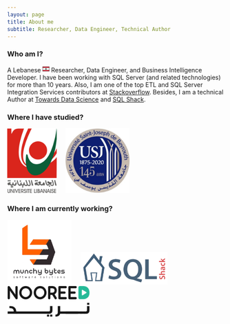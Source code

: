 ```yaml
---
layout: page
title: About me
subtitle: Researcher, Data Engineer, Technical Author
---
```


### Who am I?

A Lebanese <a href="https://en.wikipedia.org/wiki/Lebanon"><img src="/assets/img/aboutme/icon-lb.png" height="16pt" width="16pt"/></a> Researcher, Data Engineer, and Business Intelligence Developer.
I have been working with SQL Server (and related technologies) for more than 10 years. Also, I am one of the top ETL and SQL Server Integration Services contributors at [Stackoverflow](https://stackoverflow.com/users/7031230/hadi). Besides, I am a technical Author at [Towards Data Science](https://towardsdatascience.com/@hadi.fadlullah) and [SQL Shack](https://www.sqlshack.com/author/hadi/).

### Where I have studied?

<a href="https://ul.edu.lb"><img  src= "/assets/img/aboutme/lu.png" height="150pt"></a>&nbsp;&nbsp;&nbsp;&nbsp;&nbsp;<a href="https://usj.edu.lb"><img src= "/assets/img/aboutme/usj.jpg" height="150pt"></a>

### Where I am currently working?

<a href ="https://munchybytes.com"><img  src= "/assets/img/aboutme/munchybytes_wb.png" height="150pt" width="150pt"></a>&nbsp;&nbsp;&nbsp;&nbsp;&nbsp;<a href="https://www.sqlshack.com/author/hadi/"><img src= "/assets/img/aboutme/sqlshack.png" height="75pt"></a>&nbsp;&nbsp;&nbsp;&nbsp;&nbsp;<a href="https://nooreedconnect.getbee.com/experts/7342"><img  src= "/assets/img/aboutme/nooreed.png" height="75pt"></a>
